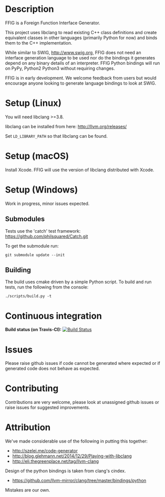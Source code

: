 # Description

FFIG is a Foreign Function Interface Generator.

This project uses libclang to read existing C++ class definitions and create
equivalent classes in other languages (primarily Python for now) and binds them
to the C++ implementation.

While similar to SWIG, <http://www.swig.org>, FFIG does not need an interface
generation language to be used nor do the bindings it generates depend on any
binary details of an interpreter. FFIG Python bindings will run on PyPy,
Python2 Python3 without requiring changes.

FFIG is in early development. We welcome feedback from users but would
encourage anyone looking to generate language bindings to look at SWIG.


# Setup (Linux)

You will need libclang >=3.8.

libclang can be installed from here: <http://llvm.org/releases/>

Set `LD_LIBRARY_PATH` so that libclang can be found.


# Setup (macOS)

Install Xcode. FFIG will use the version of libclang distributed with Xcode.


# Setup (Windows)

Work in progress, minor issues expected.


## Submodules
Tests use the 'catch' test framework: <https://github.com/philsquared/Catch.git>

To get the submodule run:

```
git submodule update --init
```


## Building
The build uses cmake driven by a simple Python script. To build and run tests, run the following from the console:

```
./scripts/build.py -t
```

# Continuous integration

**Build status (on Travis-CI):** [![Build Status](https://travis-ci.org/FFIG/ffig.svg?branch=master)](https://travis-ci.org/FFIG/ffig)


# Issues

Please raise github issues if code cannot be generated where expected or if generated code does not behave as expected.


# Contributing

Contributions are very welcome, please look at unassigned github issues or raise issues for suggested improvements.


# Attribution

We've made considerable use of the following in putting this together:

* <http://szelei.me/code-generator>
* <http://blog.glehmann.net/2014/12/29/Playing-with-libclang>
* <http://eli.thegreenplace.net/tag/llvm-clang>

Design of the python bindings is taken from clang's cindex.

* <https://github.com/llvm-mirror/clang/tree/master/bindings/python>

Mistakes are our own.

